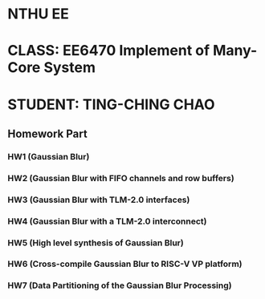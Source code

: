 # NTHU EE 
# CLASS: EE6470 Implement of Many-Core System 
# STUDENT: TING-CHING CHAO
## Homework Part
### HW1 (Gaussian Blur)
### HW2 (Gaussian Blur with FIFO channels and row buffers)
### HW3 (Gaussian Blur with TLM-2.0 interfaces)
### HW4 (Gaussian Blur with a TLM-2.0 interconnect)
### HW5 (High level synthesis of Gaussian Blur)
### HW6 (Cross-compile Gaussian Blur to RISC-V VP platform)
### HW7 (Data Partitioning of the Gaussian Blur Processing)
